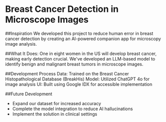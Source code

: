 # Breast Cancer Detection in Microscope Images

##Inspiration 
We developed this project to reduce human error in breast cancer detection by creating an AI-powered companion app for microscopy image analysis.

##What It Does:
One in eight women in the US will develop breast cancer, making early detection crucial. We've developed an LLM-based model to identify benign and malignant breast tumors in microscope images.

##Development Process Data: 
Trained on the Breast Cancer Histopathological Database (BreakHis) Model: Utilized ChatGPT 4o for image analysis UI: Built using Google IDX for accessible implementation

##Future Development

- Expand our dataset for increased accuracy
- Complete the model integration to reduce AI hallucinations
- Implement the solution in clinical settings
